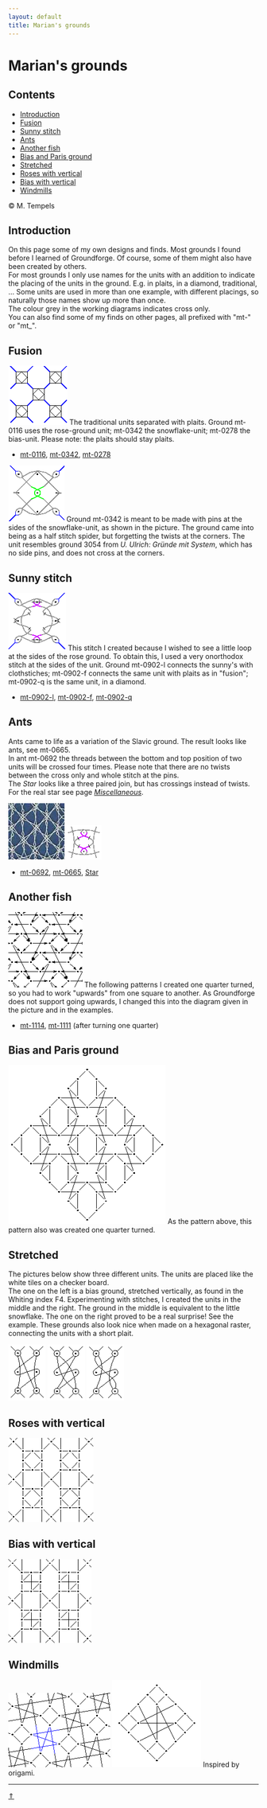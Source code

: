 ```yaml
---
layout: default
title: Marian's grounds
---
```


# Marian's grounds

## Contents
* [Introduction](#introduction)
* [Fusion](#fusion)
* [Sunny stitch](#sunny-stitch)
* [Ants](#ants)
* [Another fish](#another-fish)
* [Bias and Paris ground](#bias-and-paris-ground)
* [Stretched](#stretched)
* [Roses with vertical](#roses-with-vertical)
* [Bias with vertical](#bias-with-vertical)
* [Windmills](#windmills)

&copy; M. Tempels

## Introduction
On this page some of my own designs and finds. Most grounds I found before I learned of Groundforge. Of course, some of them might also have been created by others.   
For most grounds I only use names for the units with an addition to indicate the placing of the units in the ground. E.g. in plaits, in a diamond, traditional, ... Some units are used in more than one example, with different placings, so naturally those names show up more than once.   
The colour grey in the working diagrams indicates <span class="stch">cross only</span>.    
You can also find some of my finds on other pages, all prefixed with "mt-" or "mt_".

## Fusion
![fusion][p-fusion]
The traditional units separated with plaits. Ground mt-0116 uses the rose-ground unit; mt-0342 the snowflake-unit;  mt-0278 the bias-unit. Please note: the plaits should stay plaits.       
                 
* [mt-0116][T-0116], [mt-0342][T-0342], [mt-0278][T-0278]
<p style="clear: both"></p>

![0342][p-0342]
Ground mt-0342 is meant to be made with pins at the sides of the snowflake-unit, as shown in the picture. The ground came into being as a half stitch spider, but forgetting the twists at the corners. The unit resembles ground 3054 from _U. Ulrich: Gründe mit System_, which has no side pins, and does not cross at the corners.
<p style="clear: both"></p>

[p-fusion]: ../images_wt/gf-fusion.png?align=right "fusion"
[p-0342]: ../images_wt/gf-wt-0342-KF.png?align=right "mt-0342"

[T-0116]: https://d-bl.github.io/GroundForge/tiles?patchWidth=12&patchHeight=12&a1=ctctc&b1=ctctctctc&c1=ctctc&d1=ctctctctc&b2=ctc&d2=ctc&tile=5831,-4-7&footsideStitch=ctctt&tileStitch=ctc&headsideStitch=ctctt&shiftColsSW=-2&shiftRowsSW=2&shiftColsSE=2&shiftRowsSE=2
[T-0342]: https://d-bl.github.io/GroundForge/tiles?patchWidth=16&patchHeight=16&c1=cr&e1=cl&b2=ctctctctc&d2=c&f2=ctctctctc&h2=ct&a3=ct&g3=ct&h4=ctct&tile=--B-C---,-E-5-O-K,5-----5-,-------5&footsideStitch=ctctt&tileStitch=ct&headsideStitch=ctctt&shiftColsSW=-4&shiftRowsSW=4&shiftColsSE=4&shiftRowsSE=4
[T-0278]: https://d-bl.github.io/GroundForge/tiles?patchWidth=16&patchHeight=16&a1=ctc&c1=ctc&d1=c&a2=ctctctctc&b2=ctct&c2=ctctctctc&d2=tctc&tile=8-48,8314&footsideStitch=ctctt&tileStitch=ct&headsideStitch=ctctt&shiftColsSW=-2&shiftRowsSW=2&shiftColsSE=2&shiftRowsSE=2

## Sunny stitch
![sunny stitch][p-sunny]
This stitch I created because I wished to see a little loop at the sides of the rose ground. To obtain this, I used a very onorthodox stitch at the sides of the unit. Ground mt-0902-l connects the sunny's with clothstiches; mt-0902-f connects the same unit with plaits as in "fusion"; mt-0902-q is the same unit, in a diamond.         
             
* [mt-0902-l][T-0902-l], [mt-0902-f][T-0902-f], [mt-0902-q][T-0902-q]
<p style="clear: both"></p>

[p-sunny]: ../images_wt/gf-0902-wt.png?align=right "sunny stitch"

[T-0902-l]: https://d-bl.github.io/GroundForge/tiles?patchWidth=12&patchHeight=12&d1=ctc&c1=ctctc&b1=ctc&a1=ctctc&d2=clcrrclc&b2=crcllcrc&tile=5831,-4-7&footsideStitch=ctctt&tileStitch=ct&headsideStitch=ctctt&shiftColsSW=-2&shiftRowsSW=2&shiftColsSE=2&shiftRowsSE=2
[T-0902-f]: https://d-bl.github.io/GroundForge/tiles?patchWidth=12&patchHeight=12&a1=ctctc&b1=ctctctctc&c1=ctctc&d1=ctctctctc&b2=crcllcrc&d2=clcrrclc&tile=5831,-4-7&footsideStitch=ctctt&tileStitch=ct&headsideStitch=ctctt&shiftColsSW=-2&shiftRowsSW=2&shiftColsSE=2&shiftRowsSE=2
[T-0902-q]: https://d-bl.github.io/GroundForge/tiles?patchWidth=12&patchHeight=12&a1=ctctc&b1=cttt&c1=ctcttt&e1=ctcttt&f1=cttt&b2=ctcttt&c2=c&d2=ctctc&e2=c&f2=ctcttt&a3=ctcttt&c3=crcllcrc&e3=clcrrclc&tile=586-21,-48317,5-4-7-&footsideStitch=ctctt&tileStitch=ct&headsideStitch=ctctt&shiftColsSW=-3&shiftRowsSW=3&shiftColsSE=3&shiftRowsSE=3

## Ants
Ants came to life as a variation of the Slavic ground. The result looks like ants, see mt-0665.     
In ant mt-0692 the threads between the bottom and top position of two units will be <span class="stch">crossed</span> four times. Please note that there are no twists between the <span class="stch">cross only</span> and <span class="stch">whole stitch</span> at the pins.            
The _Star_ looks like a three paired join, but has crossings instead of twists. For the real star see page [_Miscellaneous_][p-3-join].      

![ants-foto][foto-0692] ![ants][pic-0692]              

* [mt-0692][T-0692], [mt-0665][T-0665], [Star][T-3cc]        

[foto-0692]: ../photos/gf-0692-foto.jpg "mt-0692"
[pic-0692]: ../images_wt/gf-0692.png "mt-0692"
[T-0692]: https://d-bl.github.io/GroundForge/tiles?patchWidth=12&patchHeight=16&a1=tctcc&b1=c&c1=cctct&d1=c&b2=c&d2=c&tile=5831,-4-7&footsideStitch=ctctt&tileStitch=c&headsideStitch=ctctt&shiftColsSW=-2&shiftRowsSW=2&shiftColsSE=2&shiftRowsSE=2
[T-0665]: https://d-bl.github.io/GroundForge/tiles?patchWidth=12&patchHeight=16&a1=ctctct&b1=c&c1=tctctc&d1=c&b2=c&d2=c&tile=5831,-4-7&footsideStitch=ctctt&tileStitch=c&headsideStitch=ctctt&shiftColsSW=-2&shiftRowsSW=2&shiftColsSE=2&shiftRowsSE=2
[T-3cc]: https://d-bl.github.io/GroundForge/tiles?patchWidth=12&patchHeight=16&a1=tctc&b1=cc&c1=ctct&d1=cc&b2=c&d2=c&tile=5831,-4-7&footsideStitch=ctctt&tileStitch=c&headsideStitch=ctctt&shiftColsSW=-2&shiftRowsSW=2&shiftColsSE=2&shiftRowsSE=2
[p-3-join]: ../docs/misca#3-paired-join   

## Another fish
![Another fish][pic-1111]
The following patterns I created one quarter turned, so you had to work "upwards" from one square to another. As Groundforge does not support going upwards, I changed this into the diagram given in the picture and in the examples.
<p style="clear: both"></p>

* [mt-1114][T-1114], [mt-1111][T-1111] (after turning one quarter)

[pic-1111]: ../images_wt/gf-mine2.png?align=left "mt-1111, turned one quarter"
[T-1111]: https://d-bl.github.io/GroundForge/tiles?patchWidth=12&patchHeight=12&d1=ctct&c1=ct&b1=ctct&a1=ct&d2=ct&c2=ctct&a2=ctct&d3=ctct&c3=ct&b3=ctct&a3=ct&c4=ctct&b4=ct&a4=ctct&tile=8325,6-76,1563,224-&tileStitch=ct&shiftColsSW=0&shiftRowsSW=4&shiftColsSE=4&shiftRowsSE=4
[T-1114]: https://d-bl.github.io/GroundForge/tiles?patchWidth=12&patchHeight=12&a1=ctct&b1=ctc&c1=tctc&d1=ctc&a2=lctc&c2=ctcr&d2=c&a3=ctct&b3=ctc&c3=tctc&d3=ctc&a4=ctc&b4=c&c4=ctcl&tile=8325,6-76,1563,224-&footsideStitch=ctctt&tileStitch=ctc&headsideStitch=ctctt&shiftColsSW=0&shiftRowsSW=4&shiftColsSE=4&shiftRowsSE=4

## Bias and Paris ground
[![bias and paris][p-2111]][t-2111]
As the pattern above, this pattern also was created one quarter turned.              
         
<p style="clear: both"></p>

[p-2111]: ../images_wt/gf-mine1.png?align=left "mt-2111"
[t-2111]: https://d-bl.github.io/GroundForge/tiles?patchWidth=12&patchHeight=12&b1=ctct&d1=ctct&a2=ctct&b2=ct&c2=ctct&d2=ct&e2=ctct&a3=ct&b3=ctct&d3=ctct&e3=ct&f3=ctct&tile=-7-4--,B831C-,66-225&footsideStitch=ctctt&tileStitch=ct&headsideStitch=ctctt&shiftColsSW=-3&shiftRowsSW=3&shiftColsSE=3&shiftRowsSE=3

## Stretched
The pictures below show three different units. The units are placed like the white tiles on a checker board.          
The one on the left is a bias ground, stretched vertically, as found in the Whiting index F4. Experimenting with stitches, I created the units in the middle and the right. The ground in the middle is equivalent to the little snowflake. The one on the right proved to be a real surprise! See the example. These grounds also look nice when made on a hexagonal raster, connecting the units with a short plait.

[![0714][p-stretched-71]][T-0714]
[![0759][p-stretched-73]][T-0759]
[![0775][p-stretched-74]][T-0775]

[p-stretched-71]: ../images_wt/stretched_71.png "mt-0714"
[p-stretched-73]: ../images_wt/stretched_73.png "mt-0759"
[p-stretched-74]: ../images_wt/stretched_74.png "mt-0775"

[T-0714]: https://d-bl.github.io/GroundForge/tiles?patchWidth=12&patchHeight=20&a1=ctctctc&b1=tct&c1=ctctctc&b2=ctc&a3=ctc&c3=ctc&d4=ctc&tile=B8D-,-4--,B-C-,---5&footsideStitch=ctctt&tileStitch=ctc&headsideStitch=ctctt&shiftColsSW=-2&shiftRowsSW=4&shiftColsSE=2&shiftRowsSE=4
[T-0759]: https://d-bl.github.io/GroundForge/tiles?patchWidth=12&patchHeight=20&b1=ctc&a2=ctctctc&c2=tct&b3=ctc&a4=tct&c4=ctctctc&b5=ctc&a6=ctc&c6=ctc&tile=-5--,B-C-,-5--,B-C-,-5--,B-C-&footsideStitch=ctctt&tileStitch=ctc&headsideStitch=ctctt&shiftColsSW=-2&shiftRowsSW=6&shiftColsSE=2&shiftRowsSE=6
[T-0775]: https://d-bl.github.io/GroundForge/tiles?patchWidth=12&patchHeight=12&a1=ctc&b1=ctc&c1=tctct&d1=ctc&a2=ctcl&b2=ctc&a3=ctc&b3=ctc&c3=ctc&b4=ctc&c4=rctc&tile=83A4,48--,48D-,-48-&footsideStitch=ctctt&tileStitch=ctc&headsideStitch=ctctt&shiftColsSW=-2&shiftRowsSW=4&shiftColsSE=2&shiftRowsSE=4


## Roses with vertical
[![roses with vertical][p-3115]][t-3115]
<p style="clear: both"></p>

[p-3115]: ../images_wt/gf-wt-g31.png?align=left "mt-3115"
[t-3115]: https://d-bl.github.io/GroundForge/tiles?patchWidth=12&patchHeight=16&b1=tctct&a2=c&c2=c&d2=tctctc&a3=ctc&c3=ctc&a4=c&c4=c&d4=ctctct&tile=-5--,B-C3,7-4-,8-15&footsideStitch=ctctt&tileStitch=c&headsideStitch=ctctt&shiftColsSW=0&shiftRowsSW=4&shiftColsSE=4&shiftRowsSE=4

## Bias with vertical
[![bias with vertical][p-3228]][t-3228]
<p style="clear: both"></p>

[p-3228]: ../images_wt/gf-wt-g32.png?align=left "mt-3228"
[t-3228]: https://d-bl.github.io/GroundForge/tiles?patchWidth=12&patchHeight=20&b1=ctc&c1=ctc&d1=ctc&b2=ctc&c2=ctctc&d2=ctc&b3=ctcr&c3=ctc&d3=ctcl&a4=ttctctt&tile=-C3B,-488,-148,5---&footsideStitch=ctctt&tileStitch=ctc&headsideStitch=ctctt&shiftColsSW=0&shiftRowsSW=4&shiftColsSE=4&shiftRowsSE=4

## Windmills
[![windmill][p-4201]][t-4201]
[![windmill][p-4301]][t-4301]
Inspired by origami.                 
<p style="clear: both"></p>

[p-4201]: ../images_wt/G42.png?align=left "mt-4201"
[p-4301]: ../images_wt/G43.png?align=left "mt-4301"
[t-4201]: https://d-bl.github.io/GroundForge/tiles?patchWidth=12&patchHeight=12&a1=ctc&b1=ctc&d1=ctctt&f1=ctc&a2=ctc&b2=ctc&c2=ctcrr&e2=ctcll&f2=ctc&a3=ctc&b3=ctcrr&d3=ctc&f3=ctcll&tile=15-7-2,886-58,14-5-1&footsideStitch=ctctt&tileStitch=ctc&headsideStitch=ctctt&shiftColsSW=-3&shiftRowsSW=3&shiftColsSE=3&shiftRowsSE=3
[t-4301]: https://d-bl.github.io/GroundForge/tiles?patchWidth=12&patchHeight=12&g1=ctct&e1=ctct&c1=ctc&a1=ctct&h2=ctct&f2=ctct&d2=ctc&c2=ctc&b2=ctc&g3=ctct&e3=ctcr&d3=ctc&c3=ctc&b3=ctc&a3=ctcl&h4=ctct&f4=ctct&d4=ctcr&c4=ctc&b4=ctc&tile=5-5-5-7-,-215-5-5,58886-5-,-114-5-5&footsideStitch=ctctt&tileStitch=ctct&headsideStitch=ctctt&shiftColsSW=-4&shiftRowsSW=4&shiftColsSE=4&shiftRowsSE=4

***
[&uArr;]()
